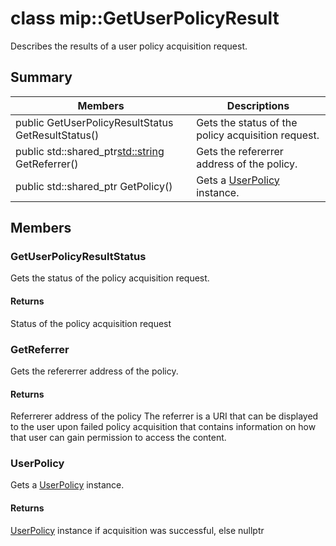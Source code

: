 # class mip::GetUserPolicyResult 
Describes the results of a user policy acquisition request.
  
## Summary
 Members                        | Descriptions                                
--------------------------------|---------------------------------------------
public GetUserPolicyResultStatus GetResultStatus()  |  Gets the status of the policy acquisition request.
public std::shared_ptr<std::string> GetReferrer()  |  Gets the refererrer address of the policy.
public std::shared_ptr<UserPolicy> GetPolicy()  |  Gets a [UserPolicy](#classmip_1_1_user_policy) instance.
  
## Members
  
### GetUserPolicyResultStatus
Gets the status of the policy acquisition request.
  
#### Returns
Status of the policy acquisition request
  
### GetReferrer
Gets the refererrer address of the policy.
  
#### Returns
Referrerer address of the policy
The referrer is a URI that can be displayed to the user upon failed policy acquisition that contains information on how that user can gain permission to access the content.
  
### UserPolicy
Gets a [UserPolicy](#classmip_1_1_user_policy) instance.
  
#### Returns
[UserPolicy](#classmip_1_1_user_policy) instance if acquisition was successful, else nullptr